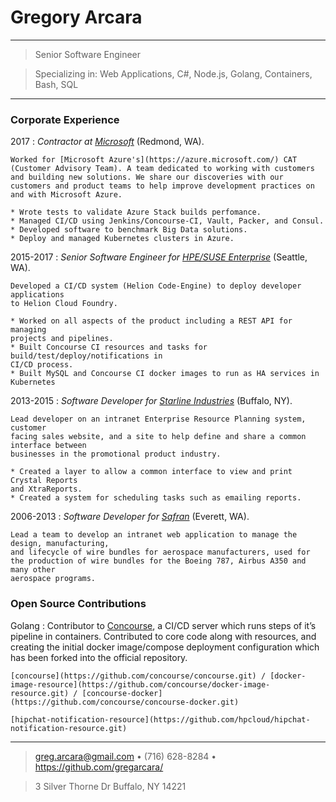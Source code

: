 Gregory Arcara
==============

---------------------------------------------------

> Senior Software Engineer

> Specializing in: Web Applications, C#, Node.js, Golang, Containers, Bash, SQL

---------------------------------------------------

### Corporate Experience


2017
:   *Contractor at [Microsoft](https://www.microsoft.com)* (Redmond, WA).

    Worked for [Microsoft Azure's](https://azure.microsoft.com/) CAT (Customer Advisory Team). A team dedicated to working with customers and building new solutions. We share our discoveries with our customers and product teams to help improve development practices on and with Microsoft Azure.

    * Wrote tests to validate Azure Stack builds perfomance.
    * Managed CI/CD using Jenkins/Concourse-CI, Vault, Packer, and Consul.
    * Developed software to benchmark Big Data solutions.
    * Deploy and managed Kubernetes clusters in Azure.

2015-2017
:   *Senior Software Engineer for [HPE/SUSE Enterprise](https://www.suse.com/)* (Seattle, WA).

    Developed a CI/CD system (Helion Code-Engine) to deploy developer applications
    to Helion Cloud Foundry.

    * Worked on all aspects of the product including a REST API for managing
    projects and pipelines.
    * Built Concourse CI resources and tasks for build/test/deploy/notifications in
    CI/CD process.
    * Built MySQL and Concourse CI docker images to run as HA services in Kubernetes

2013-2015
:   *Software Developer for [Starline Industries](https://www.starline.com/)* (Buffalo, NY).

    Lead developer on an intranet Enterprise Resource Planning system, customer
    facing sales website, and a site to help define and share a common interface between
    businesses in the promotional product industry.

    * Created a layer to allow a common interface to view and print Crystal Reports
    and XtraReports.
    * Created a system for scheduling tasks such as emailing reports.

2006-2013
:   *Software Developer for [Safran](https://www.safran-electrical-power.com/)* (Everett, WA).

    Lead a team to develop an intranet web application to manage the design, manufacturing,
    and lifecycle of wire bundles for aerospace manufacturers, used for
    the production of wire bundles for the Boeing 787, Airbus A350 and many other
    aerospace programs.

### Open Source Contributions

Golang
:   Contributor to [Concourse](http://concourse-ci.org/), a CI/CD server which runs steps of it’s pipeline in containers.
    Contributed to core code along with resources, and creating the initial
    docker image/compose deployment configuration which has been forked into the
    official repository.

    [concourse](https://github.com/concourse/concourse.git) / [docker-image-resource](https://github.com/concourse/docker-image-resource.git) / [concourse-docker](https://github.com/concourse/concourse-docker.git)

    [hipchat-notification-resource](https://github.com/hpcloud/hipchat-notification-resource.git)

-------

> <greg.arcara@gmail.com> • (716) 628-8284 • <https://github.com/gregarcara/>

> 3 Silver Thorne Dr Buffalo, NY 14221
